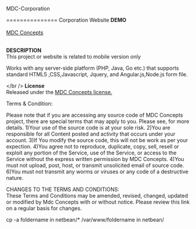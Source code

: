 MDC-Corporation

===============
Corporation Website
<b>DEMO</b>
<br/>
<br/>
<a href="http://mdccorp.in/" target="_blank">MDC Concepts </a>

<br/>
<b>DESCRIPTION</b>
<br/>
This project or website is related to mobile version only 


Works with any server-side platform (PHP,  Java,  Go etc.) that supports standard HTML5 ,CSS,Javascript, Jquery, and Angular.js,Node.js  form file.

</br />
<b>License</b>
<br />
Released under the <a href="http://mdccorp.in/" target="_blank">
MDC Concepts license.</a>

Terms & Condition:

Please note that if you are accessing any source code of MDC Concepts project,  there are special terms that may apply to you. Please see, for more details.
1)Your use of the source code is at your sole risk. 
2)You are responsible for all Content posted and activity that occurs under your account.
3)If You modify the source code, this will not be work as per your expection.
4)You agree not to reproduce, duplicate, copy, sell, resell or exploit any portion of the Service, use of the Service, or access to the Service without the express written permission by MDC Concepts.
4)You must not upload, post, host, or transmit unsolicited email of source code.
6)You must not transmit any worms or viruses or any code of a destructive nature.

CHANGES TO THE TERMS AND CONDITIONS:<br />
These Terms and Conditions may be amended, revised, changed, updated or modified by Mdc Concepts with or without notice. Please review this link on a regular basis for changes.


cp -a foldername in netbean/* /var/www/foldername in netbean/
